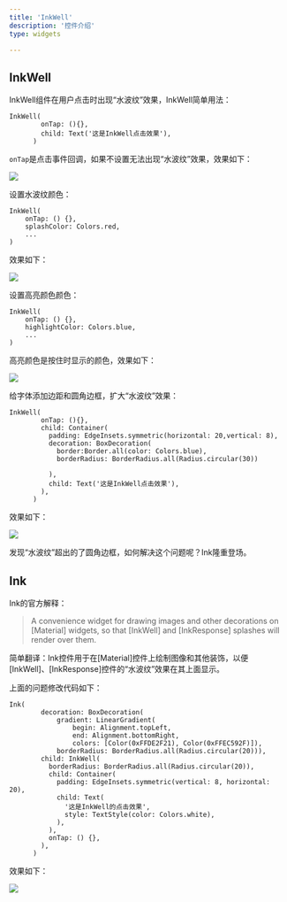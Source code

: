 ```yaml
---
title: 'InkWell'
description: '控件介绍'
type: widgets

---
```




## InkWell

InkWell组件在用户点击时出现“水波纹”效果，InkWell简单用法：
```
InkWell(
        onTap: (){},
        child: Text('这是InkWell点击效果'),
      )
```
`onTap`是点击事件回调，如果不设置无法出现“水波纹”效果，效果如下：

![](https://img-blog.csdnimg.cn/20200225174612975.gif)


设置水波纹颜色：

```
InkWell(
	onTap: () {},
	splashColor: Colors.red,
	...
)
```
效果如下：

![](https://img-blog.csdnimg.cn/20200225175020713.gif)


设置高亮颜色颜色：

```
InkWell(
	onTap: () {},
	highlightColor: Colors.blue,
	...
)
```
高亮颜色是按住时显示的颜色，效果如下：

![](https://img-blog.csdnimg.cn/20200225175153562.gif)

给字体添加边距和圆角边框，扩大“水波纹”效果：

```
InkWell(
        onTap: (){},
        child: Container(
          padding: EdgeInsets.symmetric(horizontal: 20,vertical: 8),
          decoration: BoxDecoration(
            border:Border.all(color: Colors.blue),
            borderRadius: BorderRadius.all(Radius.circular(30))
                
          ),
          child: Text('这是InkWell点击效果'),
        ),
      )
```
效果如下：

![](https://img-blog.csdnimg.cn/20200225174825258.gif)

发现“水波纹”超出的了圆角边框，如何解决这个问题呢？Ink隆重登场。

## Ink

Ink的官方解释：
> A convenience widget for drawing images and other decorations on [Material] widgets, so that [InkWell] and [InkResponse] splashes will render over them.

简单翻译：Ink控件用于在[Material]控件上绘制图像和其他装饰，以便[InkWell]、[InkResponse]控件的“水波纹”效果在其上面显示。

上面的问题修改代码如下：
```
Ink(
        decoration: BoxDecoration(
            gradient: LinearGradient(
                begin: Alignment.topLeft,
                end: Alignment.bottomRight,
                colors: [Color(0xFFDE2F21), Color(0xFFEC592F)]),
            borderRadius: BorderRadius.all(Radius.circular(20))),
        child: InkWell(
          borderRadius: BorderRadius.all(Radius.circular(20)),
          child: Container(
            padding: EdgeInsets.symmetric(vertical: 8, horizontal: 20),
            child: Text(
              '这是InkWell的点击效果',
              style: TextStyle(color: Colors.white),
            ),
          ),
          onTap: () {},
        ),
      )
```
效果如下：

![](https://img-blog.csdnimg.cn/202002251758102.gif)












